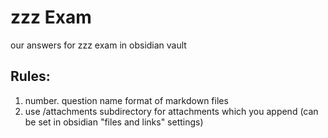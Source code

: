 # zzz Exam
our answers for zzz exam in obsidian vault
## Rules:
1)  number. question name format of markdown files
2)  use /attachments subdirectory for attachments which you append 
  (can be set in obsidian "files and links" settings)


